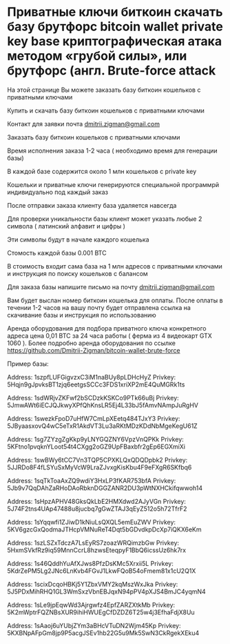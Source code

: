 # Приватные ключи биткоин скачать базу брутфорс bitcoin wallet private key base криптографическая атака методом «грубой силы», или брутфорс (англ. Brute-force attack

На этой странице Вы можете заказать базу биткоин кошельков с приватными ключами 

Купить и скачать базу биткоин кошельков с приватными ключами

Контакт для заявки почта dmitrii.zigman@gmail.com

Заказать базу биткоин кошельков с приватными ключами

Время исполнения заказа 1-2 часа ( необходимо время для генерации базы)

В каждой базе содержится около 1 млн кошельков с private key

Кошельки и приватные ключи генерируются специальной программрй индивидуально под каждый заказ

После отправки заказа клиенту база удаляется навсегда

Для проверки уникальности базы клиент может указать любые 2 символа ( латинский алфавит и цифры )

Эти символы будут в начале каждого кошелька

Стомость каждой базы 0.001 BTC

В стоимость входит сама база на 1 млн адресов с приватными ключами и инструкция по поиску кошельков с балансом

Для заказа базы напишите письмо на почту dmitrii.zigman@gmail.com

Вам будет выслан номер биткоин кошелька для оплаты. После оплаты в течении 1-2 часов на вашу почту будет отправлена ссылка на скачивание базы и инструкция по использованию

Аренда оборудования для подбора приватного ключа конкретного адреса цена 0,01 BTC за 24 часа работы ( ферма из 4 видеокарт GTX 1060 ). Более подробно аренда оборудования по ссылке https://github.com/Dmitrii-Zigman/bitcoin-wallet-brute-force

Пример базы:

Address: 1szpfLUFGigvzxC3iM1naBUy8pLDHcHyZ
Privkey: 5Hqjn9gJpvksBT1zjq6eetgsSCCc3FDS1xriXP2mE4QuMGRk1ts

Address: 1sdWRjvZKFwf2bSCDzkKSKCo9PTk66uBj
Privkey: 5JmwAWt6iECJQJkwyXPfQhKnsLR5Ej4L33bJ5fAmvNAmpJuRgHV

Address: 1swezkFpoD7uHfW7CmLpXEetq484TJxY3
Privkey: 5JByaasxovQ4wC5eTxR1AkdVT3Lu3aRKtMDzKDdNbMgeKegU61Z

Address: 1sg7ZYzgZgKkp9yLNYGQZNY6VpzVnQPKk
Privkey: 5KFtno1pvqknYLoot54t4CXgg2oGZ9UpFBaxbfr2gEp6EGXmiXi

Address: 1swBWy6tCC7Vn3TQP5CPXKLQxQDQDpbk2
Privkey: 5JJRDo8F4fLSYuSxMyVcW9LraZJvxgKisKbu4F9eFXgR6SKfbq6

Address: 1sqTkToaAxZQ9wdiY3HxLP3fKAR753bfA
Privkey: 5Jb9v7QqDAhZaRHoDAoRbknDGGZANR2DU3pWtNXHCkifqwwoh14

Address: 1sHpzAPHV48GksQkLbE2HMXdwd2AJyVGn
Privkey: 5J74F2tns4UAp47488u8jucbq7gGwZTAJ3qEyZ512o5h72TfrF2

Address: 1sYqqwfi1ZJiwD1kNiuLsQXQL5emEuZWV
Privkey: 5KV6gzcGxQodmaJTHcpVMNuReT4Dqt5bGDvdkpDcXp7iQKX6eKm

Address: 1szLSZxTdczA7LsEyRS7zoazWRQimzbGw
Privkey: 5HxmSVkfRz9iq59MnnCcrL8hzwsEteqpyF1BbQ6icssUz6hk7rx

Address: 1s46QddhYuAfXJws8PfzDsKMc5Xrxii5L
Privkey: 5KdrZePM5Lg2JNc6LnKvb4FGvJ1LkwFQoB54oFmem81x1cU2Q1X

Address: 1scixDcqoHBKj5Y1ZbxVMY2kqMszWxJka
Privkey: 5J5PDxMihRHQ1GL3WmSxzVbnEBJqxN94pPV4pXJS4BmJC4yqmN4

Address: 1sLe9jpEqwWd3Ajrgwfz4EpfZARZXtkMb
Privkey: 5K2mWptrFQZNBsXUR9ihiHWUEgCfDZDZ6T25w4j3EfhaFdjX8Uu

Address: 1sAaoj6uYUbjZYm3aBHcVTuDN2Wjm45Kp
Privkey: 5KXBNpAFpGm8jp9P5acgJSEv1hb22G5u9Mk5SwN3CkRgekXEku4
